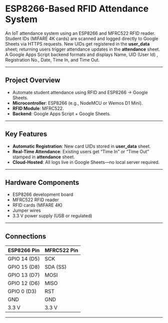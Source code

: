 # ESP8266-Based RFID Attendance System

An IoT attendance system using an ESP8266 and MFRC522 RFID reader. Student IDs (MIFARE 4K cards) are scanned and logged directly to Google Sheets via HTTPS requests. New UIDs get registered in the **user_data** sheet; returning users trigger attendance updates in the **attendance** sheet. A Google Apps Script backend formats and displays Name, UID (User Id) , Registration No., Date, Time In, and Time Out.

---

##  Project Overview

- Automate student attendance using RFID and ESP8266 → Google Sheets.
- **Microcontroller**: ESP8266 (e.g., NodeMCU or Wemos D1 Mini).
- **RFID Module**: MFRC522.
- **Backend**: Google Apps Script + Google Sheets.
---

##  Key Features

- **Automatic Registration**: New card UIDs stored in **user_data** sheet.
- **Real-Time Attendance**: Existing users get “Time In” or “Time Out” stamped in **attendance** sheet.
- **Cloud-Hosted**: All logs live in Google Sheets—no local server required.

---

##  Hardware Components

- ESP8266 development board 
- MFRC522 RFID reader
- RFID cards (MIFARE 4K)
- Jumper wires
- 3.3 V power supply (USB or regulated)
---

##  Connections

| ESP8266 Pin | MFRC522 Pin |
|-------------|--------------|
| GPIO 14 (D5)| SCK          |
| GPIO 15 (D8)| SDA (SS)     |
| GPIO 13 (D7)| MOSI         |
| GPIO 12 (D6)| MISO         |
| GPIO 0 (D3) | RST          |
| GND         | GND          |
| 3.3 V       | 3.3 V        |

---
